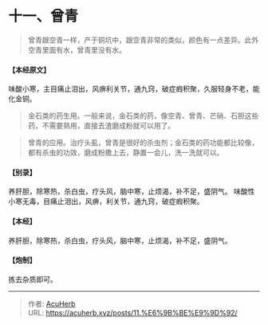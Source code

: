 # 十一、曾青


> 曾青跟空青一样，产于铜坑中，跟空青非常的类似，颜色有一点差异。此外空青里面有水，曾青里没有水。

#### 【本经原文】
味酸小寒，主目痛止泪出，风痹利关节，通九窍，破症瘕积聚，久服轻身不老，能化金铜。

> 金石类的药生用。一般来说，金石类的药，像空青、曾青、芒硝、石胆这些药，不需要熟用，直接去渣磨成粉就可以用了。

> 曾青的应用。治疗头虱，曾青是很好的杀虫剂；金石类的药功能都比较像，都有杀虫的功效，磨成粉撒上去，静置一会儿，洗一洗就可以。

#### 【别录】
养肝胆，除寒热，杀白虫，疗头风，脑中寒，止烦渴，补不足，盛阴气。
味酸性小寒无毒，目痛止泪出，风痹，利关节，通九窍，破症瘕积聚。
#### 【本经】
养肝胆，除寒热，杀白虫，疗头风，脑中寒，止烦渴，补不足，盛阴气。
#### 【炮制】
拣去杂质即可。

---

> 作者: [AcuHerb](https://acuherb.xyz)  
> URL: https://acuherb.xyz/posts/11.%E6%9B%BE%E9%9D%92/  

